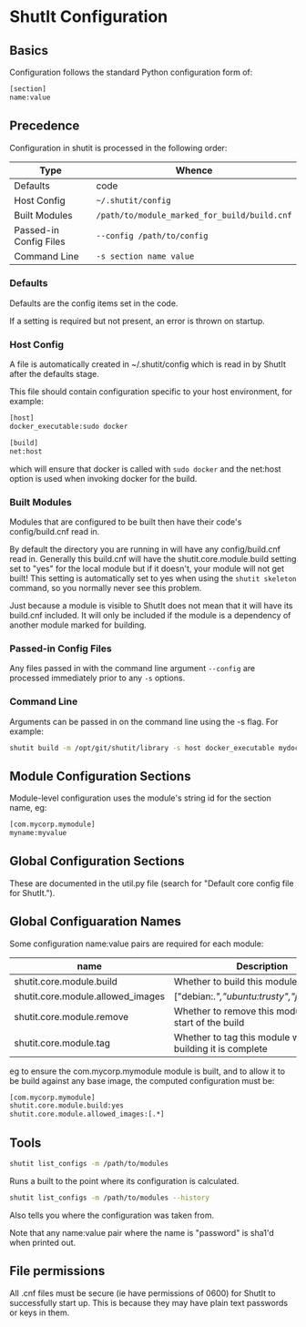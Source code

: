 # ShutIt Configuration

## Basics

Configuration follows the standard Python configuration form of:

```sh
[section]
name:value
```

## Precedence

Configuration in shutit is processed in the following order:

| Type          | Whence |
| -------------- | ------ |
| Defaults      | code |
| Host Config   | `~/.shutit/config` |
| Built Modules | `/path/to/module_marked_for_build/build.cnf` |
| Passed-in Config Files | `--config /path/to/config` |
| Command Line  | `-s section name value` |

### Defaults

Defaults are the config items set in the code.

If a setting is required but not present, an error is thrown on startup.

### Host Config

A file is automatically created in ~/.shutit/config which is read in by ShutIt after the defaults stage.

This file should contain configuration specific to your host environment, for example:

```sh
[host]
docker_executable:sudo docker

[build]
net:host
```

which will ensure that docker is called with `sudo docker` and the net:host option is used when invoking docker for the build.

### Built Modules

Modules that are configured to be built then have their code's config/build.cnf read in.

By default the directory you are running in will have any config/build.cnf read in. Generally this
build.cnf will have the shutit.core.module.build setting set to "yes" for the local module but
if it doesn't, your module will not get built! This setting is automatically set to yes when 
using the ```shutit skeleton``` command, so you normally never see this problem.

Just because a module is visible to ShutIt does not mean that it will have its build.cnf 
included. It will only be included if the module is a dependency of another module marked for
building.


### Passed-in Config Files

Any files passed in with the command line argument `--config` are processed immediately prior to
any `-s` options.


### Command Line

Arguments can be passed in on the command line using the -s flag. For example:

```sh
shutit build -m /opt/git/shutit/library -s host docker_executable mydockerbinary
```

## Module Configuration Sections

Module-level configuration uses the module's string id for the section name, eg:

```sh
[com.mycorp.mymodule]
myname:myvalue
```


## Global Configuration Sections

These are documented in the util.py file (search for "Default core config file for ShutIt.").

## Global Configuaration Names

Some configuration name:value pairs are required for each module:

| name | Description | Example | Default |
|------|--------|----|----|
| shutit.core.module.build | Whether to build this module | yes | no |
| shutit.core.module.allowed_images | ["debian:.*","ubuntu:trusty","johnsmith/.*"] | [".*"] |
| shutit.core.module.remove | Whether to remove this module at the start of the build | yes | no |
| shutit.core.module.tag | Whether to tag this module when building it is complete | yes | no |


eg to ensure the com.mycorp.mymodule module is built, and to allow it to be 
build against any base image, the computed configuration must be:

```sh
[com.mycorp.mymodule]
shutit.core.module.build:yes
shutit.core.module.allowed_images:[.*]
```



## Tools

```sh
shutit list_configs -m /path/to/modules
```

Runs a built to the point where its configuration is calculated.


```sh
shutit list_configs -m /path/to/modules --history
```

Also tells you where the configuration was taken from.

Note that any name:value pair where the name is "password" is sha1'd when printed out.

## File permissions

All .cnf files must be secure (ie have permissions of 0600) for ShutIt to successfully start up. This is because they may have plain text passwords or keys in them.
